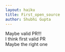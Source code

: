 ```yaml
---
layout: haiku
title: First_open_source
author: Shubhi Gupta
---
```


Maybe valid PR!!!<br>
I think first valid PR<br>
Maybe the right one<br>
